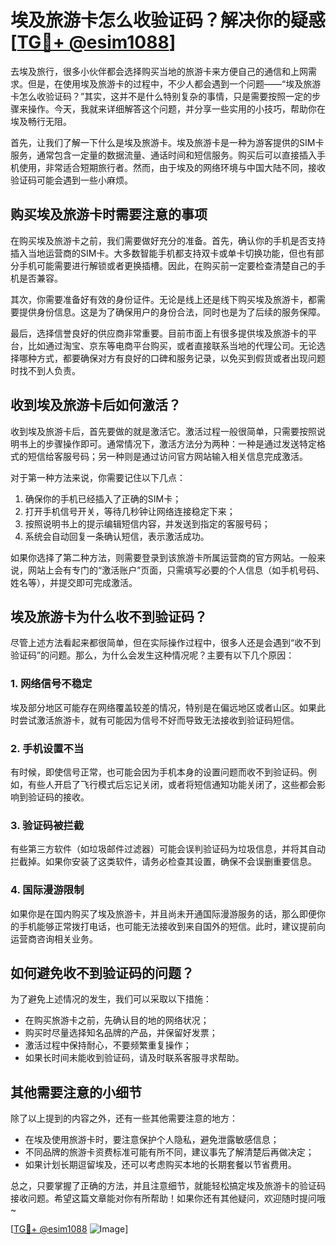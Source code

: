 # 埃及旅游卡怎么收验证码？解决你的疑惑[[TG💪+ @esim1088](https://t.me/s/esim1088)]

去埃及旅行，很多小伙伴都会选择购买当地的旅游卡来方便自己的通信和上网需求。但是，在使用埃及旅游卡的过程中，不少人都会遇到一个问题——“埃及旅游卡怎么收验证码？”其实，这并不是什么特别复杂的事情，只是需要按照一定的步骤来操作。今天，我就来详细解答这个问题，并分享一些实用的小技巧，帮助你在埃及畅行无阻。

首先，让我们了解一下什么是埃及旅游卡。埃及旅游卡是一种为游客提供的SIM卡服务，通常包含一定量的数据流量、通话时间和短信服务。购买后可以直接插入手机使用，非常适合短期旅行者。然而，由于埃及的网络环境与中国大陆不同，接收验证码可能会遇到一些小麻烦。

## 购买埃及旅游卡时需要注意的事项

在购买埃及旅游卡之前，我们需要做好充分的准备。首先，确认你的手机是否支持插入当地运营商的SIM卡。大多数智能手机都支持双卡或单卡切换功能，但也有部分手机可能需要进行解锁或者更换插槽。因此，在购买前一定要检查清楚自己的手机是否兼容。

其次，你需要准备好有效的身份证件。无论是线上还是线下购买埃及旅游卡，都需要提供身份信息。这是为了确保用户的身份合法，同时也是为了后续的服务保障。

最后，选择信誉良好的供应商非常重要。目前市面上有很多提供埃及旅游卡的平台，比如通过淘宝、京东等电商平台购买，或者直接联系当地的代理公司。无论选择哪种方式，都要确保对方有良好的口碑和服务记录，以免买到假货或者出现问题时找不到人负责。

## 收到埃及旅游卡后如何激活？

收到埃及旅游卡后，首先要做的就是激活它。激活过程一般很简单，只需要按照说明书上的步骤操作即可。通常情况下，激活方法分为两种：一种是通过发送特定格式的短信给客服号码；另一种则是通过访问官方网站输入相关信息完成激活。

对于第一种方法来说，你需要记住以下几点：
1. 确保你的手机已经插入了正确的SIM卡；
2. 打开手机信号开关，等待几秒钟让网络连接稳定下来；
3. 按照说明书上的提示编辑短信内容，并发送到指定的客服号码；
4. 系统会自动回复一条确认短信，表示激活成功。

如果你选择了第二种方法，则需要登录到该旅游卡所属运营商的官方网站。一般来说，网站上会有专门的“激活账户”页面，只需填写必要的个人信息（如手机号码、姓名等），并提交即可完成激活。

## 埃及旅游卡为什么收不到验证码？

尽管上述方法看起来都很简单，但在实际操作过程中，很多人还是会遇到“收不到验证码”的问题。那么，为什么会发生这种情况呢？主要有以下几个原因：

### 1. 网络信号不稳定
埃及部分地区可能存在网络覆盖较差的情况，特别是在偏远地区或者山区。如果此时尝试激活旅游卡，就有可能因为信号不好而导致无法接收到验证码短信。

### 2. 手机设置不当
有时候，即使信号正常，也可能会因为手机本身的设置问题而收不到验证码。例如，有些人开启了飞行模式后忘记关闭，或者将短信通知功能关闭了，这些都会影响到验证码的接收。

### 3. 验证码被拦截
有些第三方软件（如垃圾邮件过滤器）可能会误判验证码为垃圾信息，并将其自动拦截掉。如果你安装了这类软件，请务必检查其设置，确保不会误删重要信息。

### 4. 国际漫游限制
如果你是在国内购买了埃及旅游卡，并且尚未开通国际漫游服务的话，那么即便你的手机能够正常拨打电话，也可能无法接收到来自国外的短信。此时，建议提前向运营商咨询相关业务。

## 如何避免收不到验证码的问题？

为了避免上述情况的发生，我们可以采取以下措施：
- 在购买旅游卡之前，先确认目的地的网络状况；
- 购买时尽量选择知名品牌的产品，并保留好发票；
- 激活过程中保持耐心，不要频繁重复操作；
- 如果长时间未能收到验证码，请及时联系客服寻求帮助。

## 其他需要注意的小细节

除了以上提到的内容之外，还有一些其他需要注意的地方：
- 在埃及使用旅游卡时，要注意保护个人隐私，避免泄露敏感信息；
- 不同品牌的旅游卡资费标准可能有所不同，建议事先了解清楚后再做决定；
- 如果计划长期逗留埃及，还可以考虑购买本地的长期套餐以节省费用。

总之，只要掌握了正确的方法，并且注意细节，就能轻松搞定埃及旅游卡的验证码接收问题。希望这篇文章能对你有所帮助！如果你还有其他疑问，欢迎随时提问哦~

[[TG💪+ @esim1088](https://t.me/s/esim1088) ![Image](https://i.postimg.cc/4NQfJmqS/Snipaste-2025-05-13-00-14-12.png)]